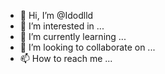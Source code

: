 - 👋 Hi, I’m @Idodlld
- 👀 I’m interested in ...
- 🌱 I’m currently learning ...
- 💞️ I’m looking to collaborate on ...
- 📫 How to reach me ...

<!---
Idodlld/Idodlld is a ✨ special ✨ repository because its `README.md` (this file) appears on your GitHub profile.
You can click the Preview link to take a look at your changes.
--->
